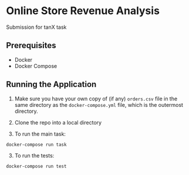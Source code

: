 # Online Store Revenue Analysis

Submission for tanX task

## Prerequisites

- Docker
- Docker Compose

## Running the Application

1. Make sure you have your own copy of (if any) `orders.csv` file in the same directory as the `docker-compose.yml` file, which is the outermost directory.

2. Clone the repo into a local directory

3. To run the main task:

```
docker-compose run task
```

3. To run the tests:

```
docker-compose run test
```
